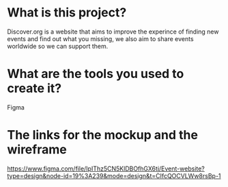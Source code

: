 # What is this project? 

Discover.org is a website that aims to improve the experince of finding new events and find out what you missing, we also aim to share events worldwide so we can support them.

# What are the tools you used to create it? 

Figma

# The links for the mockup and the wireframe 

https://www.figma.com/file/IpIThz5CN5KlDBOfhGX6tj/Event-website?type=design&node-id=19%3A239&mode=design&t=CIfcQOCVLWw8rsBp-1